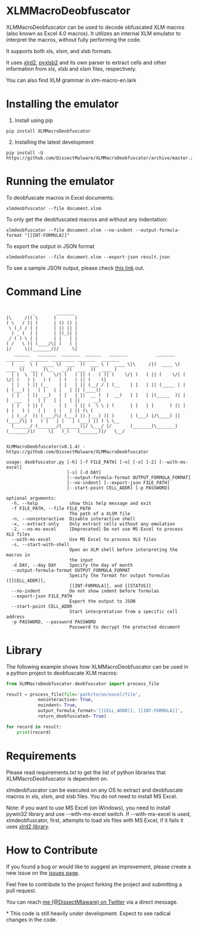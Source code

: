 # XLMMacroDeobfuscator
XLMMacroDeobfuscator can be used to decode obfuscated XLM macros (also known as Excel 4.0 macros). It utilizes an internal XLM emulator to interpret the macros, without fully performing the code.

It supports both xls, xlsm, and xlsb formats. 

It uses [xlrd2](https://github.com/DissectMalware/xlrd2), [pyxlsb2](https://github.com/DissectMalware/pyxlsb2) and its own parser to extract cells and other information from xls, xlsb and xlsm files, respectively.

You can also find XLM grammar in xlm-macro-en.lark

# Installing the emulator

1. Install using pip

```
pip install XLMMacroDeobfuscator
```

2. Installing the latest development

```
pip install -U https://github.com/DissectMalware/XLMMacroDeobfuscator/archive/master.zip
```

# Running the emulator
To deobfuscate macros in Excel documents: 

```
xlmdeobfuscator --file document.xlsm
```

To only get the deobfuscated macros and without any indentation:

```
xlmdeobfuscator --file document.xlsm --no-indent --output-formula-format "[[INT-FORMULA]]"
```

To export the output in JSON format 
```
xlmdeobfuscator --file document.xlsm --export-json result.json
```
To see a sample JSON output, please check [this link](https://pastebin.com/bwmS7mi0) out.
# Command Line 

```

          _        _______
|\     /|( \      (       )
( \   / )| (      | () () |
 \ (_) / | |      | || || |
  ) _ (  | |      | |(_)| |
 / ( ) \ | |      | |   | |
( /   \ )| (____/\| )   ( |
|/     \|(_______/|/     \|
   ______   _______  _______  ______   _______           _______  _______  _______ _________ _______  _______
  (  __  \ (  ____ \(  ___  )(  ___ \ (  ____ \|\     /|(  ____ \(  ____ \(  ___  )\__   __/(  ___  )(  ____ )
  | (  \  )| (    \/| (   ) || (   ) )| (    \/| )   ( || (    \/| (    \/| (   ) |   ) (   | (   ) || (    )|
  | |   ) || (__    | |   | || (__/ / | (__    | |   | || (_____ | |      | (___) |   | |   | |   | || (____)|
  | |   | ||  __)   | |   | ||  __ (  |  __)   | |   | |(_____  )| |      |  ___  |   | |   | |   | ||     __)
  | |   ) || (      | |   | || (  \ \ | (      | |   | |      ) || |      | (   ) |   | |   | |   | || (\ (
  | (__/  )| (____/\| (___) || )___) )| )      | (___) |/\____) || (____/\| )   ( |   | |   | (___) || ) \ \__
  (______/ (_______/(_______)|/ \___/ |/       (_______)\_______)(_______/|/     \|   )_(   (_______)|/   \__/

    
XLMMacroDeobfuscator(v0.1.4) - https://github.com/DissectMalware/XLMMacroDeobfuscator

usage: deobfuscator.py [-h] [-f FILE_PATH] [-n] [-x] [-2] [--with-ms-excel]
                       [-s] [-d DAY]
                       [--output-formula-format OUTPUT_FORMULA_FORMAT]
                       [--no-indent] [--export-json FILE_PATH]
                       [--start-point CELL_ADDR] [-p PASSWORD]

optional arguments:
  -h, --help            show this help message and exit
  -f FILE_PATH, --file FILE_PATH
                        The path of a XLSM file
  -n, --noninteractive  Disable interactive shell
  -x, --extract-only    Only extract cells without any emulation
  -2, --no-ms-excel     [Deprecated] Do not use MS Excel to process XLS files
  --with-ms-excel       Use MS Excel to process XLS files
  -s, --start-with-shell
                        Open an XLM shell before interpreting the macros in
                        the input
  -d DAY, --day DAY     Specify the day of month
  --output-formula-format OUTPUT_FORMULA_FORMAT
                        Specify the format for output formulas ([[CELL_ADDR]],
                        [[INT-FORMULA]], and [[STATUS]]
  --no-indent           Do not show indent before formulas
  --export-json FILE_PATH
                        Export the output to JSON
  --start-point CELL_ADDR
                        Start interpretation from a specific cell address
  -p PASSWORD, --password PASSWORD
                        Password to decrypt the protected document

```

# Library
The following example shows how XLMMacroDeobfuscator can be used in a python project to deobfuscate XLM macros:

```python
from XLMMacroDeobfuscator.deobfuscator import process_file

result = process_file(file='path/to/an/excel/file', 
            noninteractive= True, 
            noindent= True, 
            output_formula_format='[[CELL_ADDR]], [[INT-FORMULA]]',
            return_deobfuscated= True)

for record in result:
    print(record)
```

# Requirements

Please read requirements.txt to get the list of python libraries that XLMMacroDeobfuscator is dependent on.

xlmdeobfuscator can be executed on any OS to extract and deobfuscate macros in xls, xlsm, and xlsb files. You do not need to install MS Excel.

Note: if you want to use MS Excel (on Windows), you need to install pywin32 library and use --with-ms-excel switch.
If --with-ms-excel is used, xlmdeobfuscator, first, attempts to load xls files with MS Excel, if it fails it uses [xlrd2 library](https://github.com/DissectMalware/xlrd2).

# How to Contribute
If you found a bug or would like to suggest an improvement, please create a new issue on the [issues page](https://github.com/DissectMalware/XLMMacroDeobfuscator/issues).

Feel free to contribute to the project forking the project and submitting a pull request.

You can reach [me (@DissectMlaware) on Twitter](https://twitter.com/DissectMalware) via a direct message.


\* This code is still heavily under development. Expect to see radical changes in the code.
